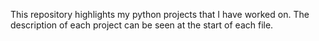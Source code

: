 This repository highlights my python projects that I have worked on. The description of each project can be seen at the start of each file.
